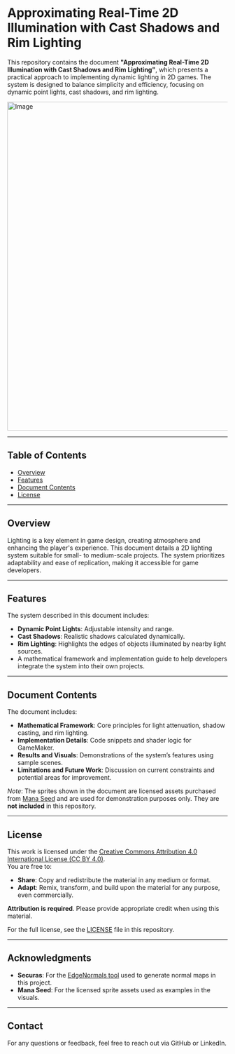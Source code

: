 # Approximating Real-Time 2D Illumination with Cast Shadows and Rim Lighting

This repository contains the document **"Approximating Real-Time 2D Illumination with Cast Shadows and Rim Lighting"**, which presents a practical approach to implementing dynamic lighting in 2D games. The system is designed to balance simplicity and efficiency, focusing on dynamic point lights, cast shadows, and rim lighting.

<img width="750" alt="Image" src="https://github.com/user-attachments/assets/c487276f-a9db-46ca-ab4b-6d779fe7d0e8" />

---

## Table of Contents
- [Overview](#overview)
- [Features](#features)
- [Document Contents](#document-contents)
- [License](#license)

---

## Overview

Lighting is a key element in game design, creating atmosphere and enhancing the player's experience. This document details a 2D lighting system suitable for small- to medium-scale projects. The system prioritizes adaptability and ease of replication, making it accessible for game developers.

---

## Features

The system described in this document includes:
- **Dynamic Point Lights**: Adjustable intensity and range.
- **Cast Shadows**: Realistic shadows calculated dynamically.
- **Rim Lighting**: Highlights the edges of objects illuminated by nearby light sources.
- A mathematical framework and implementation guide to help developers integrate the system into their own projects.

---

## Document Contents

The document includes:
- **Mathematical Framework**: Core principles for light attenuation, shadow casting, and rim lighting.
- **Implementation Details**: Code snippets and shader logic for GameMaker.
- **Results and Visuals**: Demonstrations of the system’s features using sample scenes.
- **Limitations and Future Work**: Discussion on current constraints and potential areas for improvement.

*Note*: The sprites shown in the document are licensed assets purchased from [Mana Seed](https://selieltheshaper.weebly.com/) and are used for demonstration purposes only. They are **not included** in this repository.

---

## License

This work is licensed under the [Creative Commons Attribution 4.0 International License (CC BY 4.0)](https://creativecommons.org/licenses/by/4.0/).  
You are free to:
- **Share**: Copy and redistribute the material in any medium or format.
- **Adapt**: Remix, transform, and build upon the material for any purpose, even commercially.

**Attribution is required**. Please provide appropriate credit when using this material.

For the full license, see the [LICENSE](LICENSE) file in this repository.

---

## Acknowledgments

- **Securas**: For the [EdgeNormals tool](https://github.com/securas/EdgeNormals) used to generate normal maps in this project.
- **Mana Seed**: For the licensed sprite assets used as examples in the visuals.

---

## Contact

For any questions or feedback, feel free to reach out via GitHub or LinkedIn.
